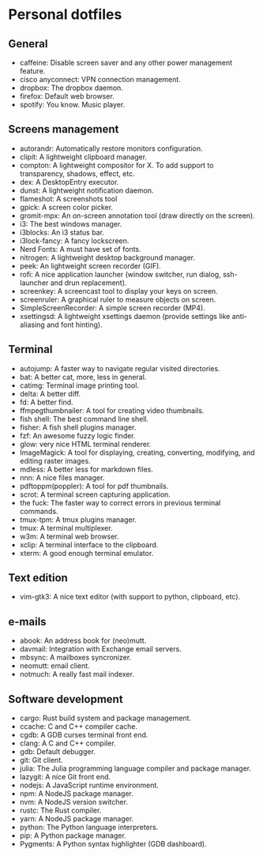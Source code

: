 # Personal dotfiles

## General

- caffeine: Disable screen saver and any other power management feature.
- cisco anyconnect: VPN connection management.
- dropbox: The dropbox daemon.
- firefox: Default web browser.
- spotify: You know. Music player.

## Screens management

- autorandr: Automatically restore monitors configuration.
- clipit: A lightweight clipboard manager.
- compton: A lightweight compositor for X. To add support to transparency, shadows, effect, etc.
- dex: A DesktopEntry executor.
- dunst: A lightweight notification daemon.
- flameshot: A screenshots tool
- gpick: A screen color picker.
- gromit-mpx: An on-screen annotation tool (draw directly on the screen).
- i3: The best windows manager.
- i3blocks: An i3 status bar.
- i3lock-fancy: A fancy lockscreen.
- Nerd Fonts: A must have set of fonts.
- nitrogen: A lightweight desktop background manager.
- peek: An lightweight screen recorder (GIF).
- rofi: A nice application launcher (window switcher, run dialog, ssh-launcher and drun replacement).
- screenkey: A screencast tool to display your keys on screen.
- screenruler: A graphical ruler to measure objects on screen.
- SimpleScreenRecorder: A simple screen recorder (MP4).
- xsettingsd: A lightweight xsettings daemon (provide settings like anti-aliasing and font hinting).

## Terminal

- autojump: A faster way to navigate regular visited directories.
- bat: A better cat, more, less in general.
- catimg: Terminal image printing tool.
- delta: A better diff.
- fd: A better find.
- ffmpegthumbnailer: A tool for creating video thumbnails.
- fish shell: The best command line shell.
- fisher: A fish shell plugins manager.
- fzf: An awesome fuzzy logic finder.
- glow: very nice HTML terminal renderer.
- ImageMagick: A tool for displaying, creating, converting, modifying, and editing raster images.
- mdless: A better less for markdown files.
- nnn: A nice files manager.
- pdftoppm(poppler): A tool for pdf thumbnails.
- scrot: A terminal screen capturing application.
- the fuck: The faster way to correct errors in previous terminal commands.
- tmux-tpm: A tmux plugins manager.
- tmux: A terminal multiplexer.
- w3m: A terminal web browser.
- xclip: A terminal interface to the clipboard.
- xterm: A good enough terminal emulator.

## Text edition

- vim-gtk3: A nice text editor (with support to python, clipboard, etc).

## e-mails

- abook: An address book for (neo)mutt.
- davmail: Integration with Exchange email servers.
- mbsync: A mailboxes syncronizer.
- neomutt: email client.
- notmuch: A really fast mail indexer.

## Software development

- cargo: Rust build system and package management.
- ccache: C and C++ compiler cache.
- cgdb: A GDB curses terminal front end.
- clang: A C and C++ compiler.
- gdb: Default debugger.
- git: Git client.
- julia: The Julia programming language compiler and package manager.
- lazygit: A nice Git front end.
- nodejs: A JavaScript runtime environment.
- npm: A NodeJS package manager.
- nvm: A NodeJS version switcher.
- rustc: The Rust compiler.
- yarn: A NodeJS package manager.
- python: The Python language interpreters.
- pip: A Python package manager.
- Pygments: A Python syntax highlighter (GDB dashboard).
